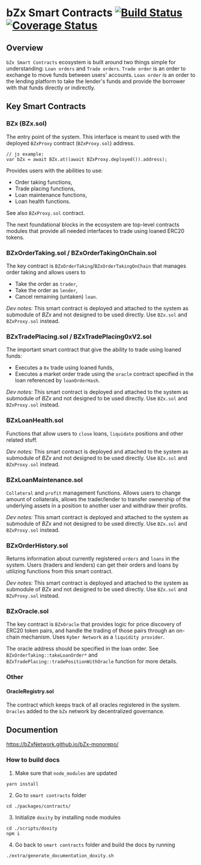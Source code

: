 # bZx Smart Contracts [![Build Status](https://travis-ci.org/b0xNetwork/protocol_contracts.svg?branch=master)](https://travis-ci.org/b0xNetwork/protocol_contracts) [![Coverage Status](https://coveralls.io/repos/github/b0xNetwork/protocol_contracts/badge.svg?branch=master)](https://coveralls.io/github/b0xNetwork/protocol_contracts?branch=master)

## Overview
`bZx Smart Contracts` ecosystem is built around two things simple for understanding: `Loan orders` and `Trade orders`.
`Trade order` is an order to exchange to move funds between users' accounts.
`Loan order` is an order to the lending platform to take the lender's funds and provide the borrower with that funds directly or indirectly.

## Key Smart Contracts
### BZx (BZx.sol)
The entry point of the system. This interface is meant to used with the deployed `BZxProxy` contract (`BZxProxy.sol`) address.
```
// js example: 
var bZx = await BZx.at((await BZxProxy.deployed()).address);
```
Provides users with the abilities to use:
- Order taking functions,
- Trade placing functions,
- Loan maintenance functions,
- Loan health functions.

See also `BZxProxy.sol` contract.

The next foundational blocks in the ecosystem are top-level contracts modules that provide all needed interfaces to trade using loaned ERC20 tokens.

### BZxOrderTaking.sol / BZxOrderTakingOnChain.sol
The key contract is `BZxOrderTaking`/`BZxOrderTakingOnChain` that manages order taking and allows users to
- Take the order as `trader`,
- Take the order as `lender`,
- Cancel remaining (untaken) `loan`.

_Dev notes:_ This smart contract is deployed and attached to the system as submodule of _BZx_ and not designed to be used directly. Use `BZx.sol` and `BZxProxy.sol` instead.

### BZxTradePlacing.sol / BZxTradePlacing0xV2.sol
The important smart contract that give the ability to trade using loaned funds:
- Executes a `0x` trade using loaned funds,
- Executes a market order trade using the `oracle` contract specified in the loan referenced by `loanOrderHash`.

_Dev notes:_ This smart contract is deployed and attached to the system as submodule of _BZx_ and not designed to be used directly. Use `BZx.sol` and `BZxProxy.sol` instead.

### BZxLoanHealth.sol
Functions that allow users to `close` loans, `liquidate` positions and other related stuff.

_Dev notes:_ This smart contract is deployed and attached to the system as submodule of _BZx_ and not designed to be used directly. Use `BZx.sol` and `BZxProxy.sol` instead.

### BZxLoanMaintenance.sol
`Collateral` and `profit` management functions. Allows users to change amount of collaterals, allows the trader/lender to transfer ownership of the underlying assets in a position to another user and withdraw their profits.

_Dev notes:_ This smart contract is deployed and attached to the system as submodule of _BZx_ and not designed to be used directly. Use `BZx.sol` and `BZxProxy.sol` instead.

### BZxOrderHistory.sol
Returns information about currently registered `orders` and `loans` in the system. Users (traders and lenders) can get their orders and loans by utilizing functions from this smart contract.

_Dev notes:_ This smart contract is deployed and attached to the system as submodule of _BZx_ and not designed to be used directly. Use `BZx.sol` and `BZxProxy.sol` instead.

### BZxOracle.sol
The key contract is `BZxOracle` that provides logic for price discovery of ERC20 token pairs, and handle the trading of those pairs through an on-chain mechanism. Uses `Kyber Network` as a `liquidity provider`.

The oracle address should be specified in the loan order. See `BZxOrderTaking::takeLoanOrder*` and `BZxTradePlacing::tradePositionWithOracle` function for more details.

### Other 
#### OracleRegistry.sol
The contract which keeps track of all oracles registered in the system. `Oracles` added to the `bZx` network by decentralized governance.

## Documention
https://bZxNetwork.github.io/bZx-monorepo/

### How to build docs

1. Make sure that `node_modules` are updated
```
yarn install
```

2. Go to `smart contracts` folder
```
cd ./packages/contracts/
```

3. Initialize `doxity` by installing node modules
```
cd ./scripts/doxity
npm i
```

4. Go back to `smart contracts` folder and build the docs by running
```
./extra/generate_documentation_doxity.sh
``` 

